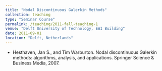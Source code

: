 ```yaml
---
title: "Nodal Discontinuous Galerkin Methods"
collection: teaching
type: "Seminar Course"
permalink: /teaching/2011-fall-teaching-1
venue: "Delft University of Technology, EWI Building"
date: 2011-09-01
location: "Delft, Netherlands"
---
```


* Hesthaven, Jan S., and Tim Warburton. Nodal discontinuous Galerkin methods: algorithms, analysis, and applications. Springer Science & Business Media, 2007.

